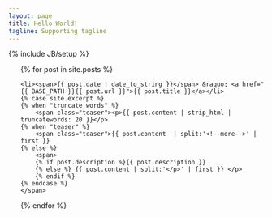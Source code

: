 ```yaml
---
layout: page
title: Hello World!
tagline: Supporting tagline
---
```

{% include JB/setup %}

<ul class="posts">
  {% for post in site.posts %}
  
    <li><span>{{ post.date | date_to_string }}</span> &raquo; <a href="{{ BASE_PATH }}{{ post.url }}">{{ post.title }}</a></li>
	{% case site.excerpt %}
	{% when "truncate_words" %}
	    <span class="teaser"><p>{{ post.content | strip_html | truncatewords: 20 }}</p>
	{% when "teaser" %}
	    <span class="teaser">{{ post.content  | split:'<!--more-->' | first }}
	{% else %}
	    <span> 
		{% if post.description %}{{ post.description }}
		{% else %} {{ post.content | split:'</p>' | first }} </p>
		{% endif %}
	{% endcase %}
	</span>
  {% endfor %}
</ul>
